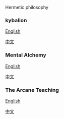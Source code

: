 Hermetic philosophy

### kybalion
[English](https://github.com/FreeKnowledgeShared/freeBook/blob/main/Kybalion/1908kybalion.pdf)

[中文](https://github.com/FreeKnowledgeShared/freeBook/blob/main/Kybalion/卡巴莱恩.pdf)

### Mental Alchemy
[English](https://github.com/FreeKnowledgeShared/freeBook/blob/main/Kybalion/Arcane%20Book%20Company%20-%20Arcane%20Formulas%20or%20Mental%20Alchemy-Kessinger%20Publishing%20(1997).pdf)

[中文](https://github.com/FreeKnowledgeShared/freeBook/blob/main/Kybalion/心灵炼金术.pdf)

### The Arcane Teaching
[English](https://github.com/FreeKnowledgeShared/freeBook/blob/main/Kybalion/William%20Walker%20Atkinson%20-%20The%20Arcane%20Teaching-YOGeBooks%20(2010).pdf)

[中文](https://github.com/FreeKnowledgeShared/freeBook/blob/main/Kybalion/神圣教义.pdf)
